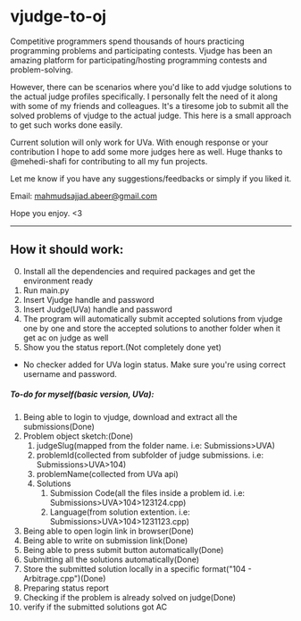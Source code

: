 # vjudge-to-oj

Competitive programmers spend thousands of hours practicing programming problems and participating contests.
Vjudge has been an amazing platform for participating/hosting programming contests and problem-solving.

However, there can be scenarios where you'd like to add vjudge solutions to the actual judge profiles specifically.
I personally felt the need of it along with some of my friends and colleagues.
It's a tiresome job to submit all the solved problems of vjudge to the actual judge. This here is a small approach to get such works done easily.

Current solution will only work for UVa.
With enough response or your contribution I hope to add some more judges here as well. Huge thanks to @mehedi-shafi for contributing to all my fun projects.

Let me know if you have any suggestions/feedbacks or simply if you liked it.

Email: mahmudsajjad.abeer@gmail.com


Hope you enjoy. <3
<hr>


## How it should work:

0. Install all the dependencies and required packages and get the environment ready
1. Run main.py
2. Insert Vjudge handle and password
3. Insert Judge(UVa) handle and password
4. The program will automatically submit accepted solutions from vjudge one by one and store the accepted solutions to another folder when it get ac on judge as well
5. Show you the status report.(Not completely done yet)

* No checker added for UVa login status. Make sure you're using correct username and password.



##### To-do for myself(basic version, UVa):

1. Being able to login to vjudge, download and extract all the submissions(Done)
2. Problem object sketch:(Done)
    1. judgeSlug(mapped from the folder name. i.e: Submissions>UVA)
    2. problemId(collected from subfolder of judge submissions. i.e: Submissions>UVA>104)
    3. problemName(collected from UVa api)
    4. Solutions
        1. Submission Code(all the files inside a problem id. i.e: Submissions>UVA>104>123124.cpp)
        2. Language(from solution extention. i.e: Submissions>UVA>104>1231123.cpp)
3. Being able to open login link in browser(Done)
4. Being able to write on submission link(Done)
5. Being able to press submit button automatically(Done)
6. Submitting all the solutions automatically(Done)
7. Store the submitted solution locally in a specific format("104 - Arbitrage.cpp")(Done)
8. Preparing status report
9. Checking if the problem is already solved on judge(Done)
10. verify if the submitted solutions got AC
